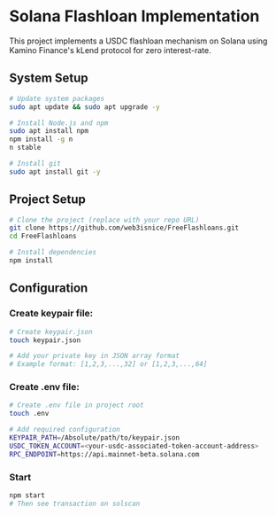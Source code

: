 # Solana Flashloan Implementation

This project implements a USDC flashloan mechanism on Solana using Kamino Finance's kLend protocol for zero interest-rate.

## System Setup

```sh
# Update system packages
sudo apt update && sudo apt upgrade -y

# Install Node.js and npm 
sudo apt install npm
npm install -g n
n stable

# Install git
sudo apt install git -y
```

## Project Setup

```sh
# Clone the project (replace with your repo URL)
git clone https://github.com/web3isnice/FreeFlashloans.git
cd FreeFlashloans

# Install dependencies
npm install 
```

## Configuration

### Create keypair file:

```sh
# Create keypair.json
touch keypair.json

# Add your private key in JSON array format
# Example format: [1,2,3,...,32] or [1,2,3,...,64]
```

### Create .env file:

```sh
# Create .env file in project root
touch .env

# Add required configuration
KEYPAIR_PATH=/Absolute/path/to/keypair.json
USDC_TOKEN_ACCOUNT=<your-usdc-associated-token-account-address> 
RPC_ENDPOINT=https://api.mainnet-beta.solana.com 
```

### Start

```bash
npm start
# Then see transaction on solscan
```
